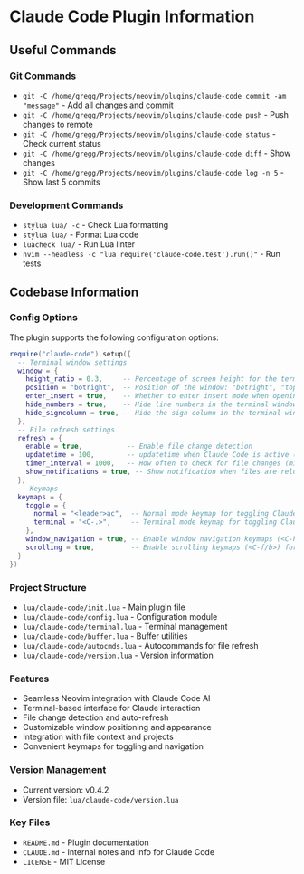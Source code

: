 # Claude Code Plugin Information

## Useful Commands

### Git Commands
- `git -C /home/gregg/Projects/neovim/plugins/claude-code commit -am "message"` - Add all changes and commit
- `git -C /home/gregg/Projects/neovim/plugins/claude-code push` - Push changes to remote
- `git -C /home/gregg/Projects/neovim/plugins/claude-code status` - Check current status
- `git -C /home/gregg/Projects/neovim/plugins/claude-code diff` - Show changes
- `git -C /home/gregg/Projects/neovim/plugins/claude-code log -n 5` - Show last 5 commits

### Development Commands
- `stylua lua/ -c` - Check Lua formatting
- `stylua lua/` - Format Lua code
- `luacheck lua/` - Run Lua linter
- `nvim --headless -c "lua require('claude-code.test').run()"` - Run tests

## Codebase Information

### Config Options
The plugin supports the following configuration options:

```lua
require("claude-code").setup({
  -- Terminal window settings
  window = {
    height_ratio = 0.3,     -- Percentage of screen height for the terminal window
    position = "botright",  -- Position of the window: "botright", "topleft", etc.
    enter_insert = true,    -- Whether to enter insert mode when opening Claude Code
    hide_numbers = true,    -- Hide line numbers in the terminal window
    hide_signcolumn = true, -- Hide the sign column in the terminal window
  },
  -- File refresh settings
  refresh = {
    enable = true,           -- Enable file change detection
    updatetime = 100,        -- updatetime when Claude Code is active (milliseconds)
    timer_interval = 1000,   -- How often to check for file changes (milliseconds)
    show_notifications = true, -- Show notification when files are reloaded
  },
  -- Keymaps
  keymaps = {
    toggle = {
      normal = "<leader>ac",  -- Normal mode keymap for toggling Claude Code
      terminal = "<C-.>",     -- Terminal mode keymap for toggling Claude Code
    },
    window_navigation = true, -- Enable window navigation keymaps (<C-h/j/k/l>)
    scrolling = true,         -- Enable scrolling keymaps (<C-f/b>) for page up/down
  }
})
```

### Project Structure
- `lua/claude-code/init.lua` - Main plugin file
- `lua/claude-code/config.lua` - Configuration module
- `lua/claude-code/terminal.lua` - Terminal management
- `lua/claude-code/buffer.lua` - Buffer utilities
- `lua/claude-code/autocmds.lua` - Autocommands for file refresh
- `lua/claude-code/version.lua` - Version information

### Features
- Seamless Neovim integration with Claude Code AI
- Terminal-based interface for Claude interaction
- File change detection and auto-refresh
- Customizable window positioning and appearance
- Integration with file context and projects
- Convenient keymaps for toggling and navigation

### Version Management
- Current version: v0.4.2
- Version file: `lua/claude-code/version.lua`

### Key Files
- `README.md` - Plugin documentation
- `CLAUDE.md` - Internal notes and info for Claude Code
- `LICENSE` - MIT License